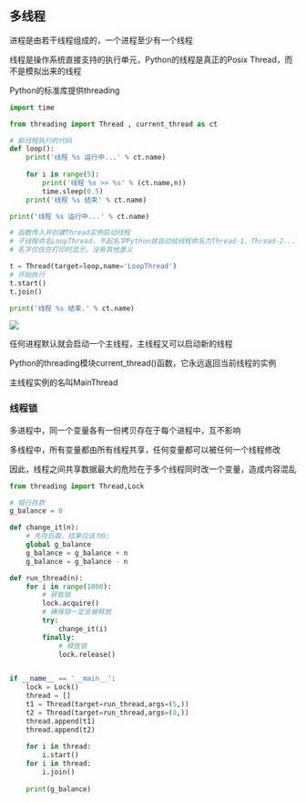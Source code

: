 <!--
 * @Description: 
 * @Version: 1.0
 * @Autor: DaLao
 * @Email: dalao_li@163.com
 * @Date: 2021-01-26 11:01:43
 * @LastEditors: dalao
 * @LastEditTime: 2022-04-18 10:13:13
-->

## 多线程


进程是由若干线程组成的，一个进程至少有一个线程

线程是操作系统直接支持的执行单元，Python的线程是真正的Posix Thread，而不是模拟出来的线程

Python的标准库提供threading

```py
import time

from threading import Thread , current_thread as ct

# 新线程执行的代码
def loop():
    print('线程 %s 运行中...' % ct.name)
    
    for i in range(5):
        print('线程 %s >> %s' % (ct.name,n))
        time.sleep(0.5)       
    print('线程 %s 结束' % ct.name)

print('线程 %s 运行中...' % ct.name)

# 函数传入并创建Thread实例启动线程
# 子线程命名LoopThread，不起名字Python就自动给线程命名为Thread-1，Thread-2...
# 名字仅仅在打印时显示，没有其他意义

t = Thread(target=loop,name='LoopThread')
# 开始执行
t.start()
t.join()

print('线程 %s 结束.' % ct.name)
```

![](https://cdn.hurra.ltd/img/20211217234005.png)

任何进程默认就会启动一个主线程，主线程又可以启动新的线程

Python的threading模块current_thread()函数，它永远返回当前线程的实例  

主线程实例的名叫MainThread



### 线程锁


多进程中，同一个变量各有一份拷贝存在于每个进程中，互不影响
  
多线程中，所有变量都由所有线程共享，任何变量都可以被任何一个线程修改
    
因此，线程之间共享数据最大的危险在于多个线程同时改一个变量，造成内容混乱

```py
from threading import Thread,Lock

# 银行存款
g_balance = 0

def change_it(n):
    # 先存后取，结果应该为0:
    global g_balance
    g_balance = g_balance + n
    g_balance = g_balance - n

def run_thread(n):
    for i in range(1000):
        # 获取锁
        lock.acquire()
        # 确保锁一定会被释放
        try:
            change_it(i)
        finally:
            # 释放锁
            lock.release()


if __name__ == '__main__':
    lock = Lock()
    thread = []
    t1 = Thread(target=run_thread,args=(5,))
    t2 = Thread(target=run_thread,args=(8,))
    thread.append(t1)
    thread.append(t2)
    
    for i in thread:
        i.start()
    for i in thread:
        i.join()
    
    print(g_balance)
```
